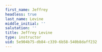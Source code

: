 ```yaml
---
first_name: Jeffrey
headless: true
last_name: Levine
middle_initial: ''
salutation: ''
title: Jeffrey Levine
type: instructor
uid: 5e904b75-db84-c339-6b58-540b8daff232
---
```

